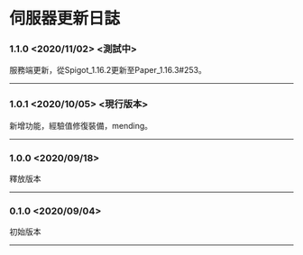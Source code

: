# 伺服器更新日誌
### 1.1.0 <2020/11/02> <測試中>
服務端更新，從Spigot_1.16.2更新至Paper_1.16.3#253。
***
### 1.0.1 <2020/10/05> <現行版本>
新增功能，經驗值修復裝備，mending。
***
### 1.0.0 <2020/09/18>
釋放版本
***
### 0.1.0 <2020/09/04>
初始版本
***

